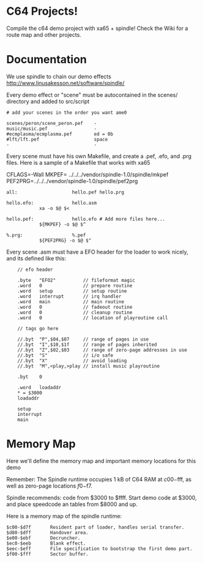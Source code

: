 # C64 Projects!

Compile the c64 demo project with xa65 + spindle! 
Check the Wiki for a route map and other projects.

# Documentation

We use spindle to chain our demo effects
http://www.linusakesson.net/software/spindle/

Every demo effect or "scene" must be autocontained
in the scenes/ directory and added to src/script

	# add your scenes in the order you want ame0

	scenes/peron/scene_peron.pef    -
	music/music.pef                 -
	#ecmplasma/ecmplasma.pef        ed = 0b
	#lft/lft.pef                    space
	-                               -

Every scene must have his own Makefile, and create a .pef,
 .efo, and .prg files.
Here is a sample of a Makefile that works with xa65

CFLAGS=-Wall
MKPEF= ../../../vendor/spindle-1.0/spindle/mkpef
PEF2PRG=../../../vendor/spindle-1.0/spindle/pef2prg

	all:                    hello.pef hello.prg

	hello.efo:              hello.asm
				xa -o $@ $<

	hello.pef:              hello.efo # Add more files here...
				${MKPEF} -o $@ $^

	%.prg:                  %.pef
				${PEF2PRG} -o $@ $^

Every scene .asm must have a EFO header for the loader to work
nicely, and its defined like this:

		// efo header

		.byte   "EFO2"          // fileformat magic
		.word   0               // prepare routine
		.word   setup           // setup routine
		.word   interrupt       // irq handler
		.word   main            // main routine
		.word   0               // fadeout routine
		.word   0               // cleanup routine
		.word   0               // location of playroutine call

		// tags go here

		//.byt  "P",$04,$07     // range of pages in use
		//.byt  "I",$10,$1f     // range of pages inherited
		//.byt  "Z",$02,$03     // range of zero-page addresses in use
		//.byt  "S"             // i/o safe
		//.byt  "X"             // avoid loading
		//.byt  "M",<play,>play // install music playroutine

		.byt    0

		.word   loadaddr
		* = $3000
		loadaddr

		setup
		interrupt
		main


# Memory Map

Here we'll define the memory map and important 
memory locations for this demo

Remember:
The Spindle runtime occupies 1 kB of C64 RAM at $c00-$fff, as well as zero-page locations $f0-$f7.

Spindle recommends: code from $3000 to $ffff.
Start demo code at $3000, and place speedcode an tables 
from $8000 and up.

Here is a memory map of the spindle runtime:

	$c00-$d7f       Resident part of loader, handles serial transfer.
	$d80-$dff       Handover area.
	$e00-$ebf       Decruncher.
	$ec0-$eeb       Blank effect.
	$eec-$eff       File specification to bootstrap the first demo part.
	$f00-$fff       Sector buffer.




